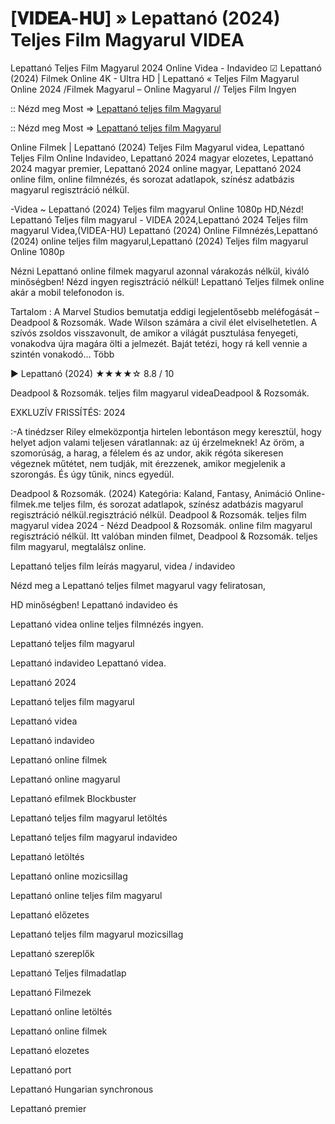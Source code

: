# [𝐕𝐈𝐃𝐄𝐀-𝐇𝐔] » Lepattanó (2024) Teljes Film Magyarul VIDEA

Lepattanó Teljes Film Magyarul 2024 Online Videa - Indavideo ☑ Lepattanó (2024) Filmek Online 4K - Ultra HD | Lepattanó « Teljes Film Magyarul Online 2024 /Filmek Magyarul – Online Magyarul // Teljes Film Ingyen


:: Nézd meg Most => [Lepattanó teljes film Magyarul](https://stream.dcine.pro/hu/movie/1185709)

:: Nézd meg Most => [Lepattanó teljes film Magyarul](https://stream.dcine.pro/hu/movie/1185709)



Online Filmek | Lepattanó (2024) Teljes Film Magyarul videa, Lepattanó Teljes Film Online Indavideo, Lepattanó 2024 magyar elozetes, Lepattanó 2024 magyar premier, Lepattanó 2024 online magyar, Lepattanó 2024 online film, online filmnézés, és sorozat adatlapok, színész adatbázis magyarul regisztráció nélkül.

-Videa ~ Lepattanó (2024) Teljes film magyarul Online 1080p HD,Nézd! Lepattanó Teljes film magyarul - VIDEA 2024,Lepattanó 2024 Teljes film magyarul Videa,(VIDEA-HU) Lepattanó (2024) Online Filmnézés,Lepattanó (2024) online teljes film magyarul,Lepattanó (2024) Teljes film magyarul Online 1080p

Nézni Lepattanó online filmek magyarul azonnal várakozás nélkül, kiváló minőségben! Nézd ingyen regisztráció nélkül! Lepattanó Teljes filmek online akár a mobil telefonodon is.

Tartalom : A Marvel Studios bemutatja eddigi legjelentősebb meléfogását – Deadpool & Rozsomák. Wade Wilson számára a civil élet elviselhetetlen. A szívós zsoldos visszavonult, de amikor a világát pusztulása fenyegeti, vonakodva újra magára ölti a jelmezét. Baját tetézi, hogy rá kell vennie a szintén vonakodó… Több

▶️ Lepattanó (2024) ★★★★☆ 8.8 / 10

Deadpool & Rozsomák. teljes film magyarul videaDeadpool & Rozsomák.

EXKLUZÍV FRISSÍTÉS: 2024

:-A tinédzser Riley elmeközpontja hirtelen lebontáson megy keresztül, hogy helyet adjon valami teljesen váratlannak: az új érzelmeknek! Az öröm, a szomorúság, a harag, a félelem és az undor, akik régóta sikeresen végeznek műtétet, nem tudják, mit érezzenek, amikor megjelenik a szorongás. És úgy tűnik, nincs egyedül.

Deadpool & Rozsomák. (2024) Kategória: Kaland, Fantasy, Animáció Online-filmek.me teljes film, és sorozat adatlapok, színész adatbázis magyarul regisztráció nélkül.regisztráció nélkül. Deadpool & Rozsomák. teljes film magyarul videa 2024 - Nézd Deadpool & Rozsomák. online film magyarul regisztráció nélkül. Itt valóban minden filmet, Deadpool & Rozsomák. teljes film magyarul, megtalálsz online.

Lepattanó teljes film leírás magyarul, videa / indavideo

Nézd meg a Lepattanó teljes filmet magyarul vagy feliratosan,

HD minőségben! Lepattanó indavideo és

Lepattanó videa online teljes filmnézés ingyen.

Lepattanó teljes film magyarul

Lepattanó indavideo Lepattanó videa.

Lepattanó 2024

Lepattanó teljes film magyarul

Lepattanó videa

Lepattanó indavideo

Lepattanó online filmek

Lepattanó online magyarul

Lepattanó efilmek Blockbuster

Lepattanó teljes film magyarul letöltés

Lepattanó teljes film magyarul indavideo

Lepattanó letöltés

Lepattanó online mozicsillag

Lepattanó online teljes film magyarul

Lepattanó előzetes

Lepattanó teljes film magyarul mozicsillag

Lepattanó szereplők

Lepattanó Teljes filmadatlap

Lepattanó Filmezek

Lepattanó online letöltés

Lepattanó online filmek

Lepattanó elozetes

Lepattanó port

Lepattanó Hungarian synchronous

Lepattanó premier
